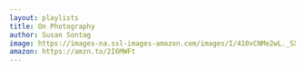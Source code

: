 ```yaml
---
layout: playlists
title: On Photography
author: Susan Sontag
image: https://images-na.ssl-images-amazon.com/images/I/410xCNMe2wL._SX298_BO1,204,203,200_.jpg
amazon: https://amzn.to/2I6MWFt
---
```


